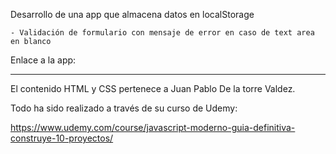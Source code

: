 Desarrollo de una app que almacena datos en localStorage

    - Validación de formulario con mensaje de error en caso de text area en blanco

Enlace a la app: 

----------------------------------------------------------------------------------------

El contenido HTML y CSS pertenece a Juan Pablo De la torre Valdez. 


Todo ha sido realizado a través de su curso de Udemy:

https://www.udemy.com/course/javascript-moderno-guia-definitiva-construye-10-proyectos/